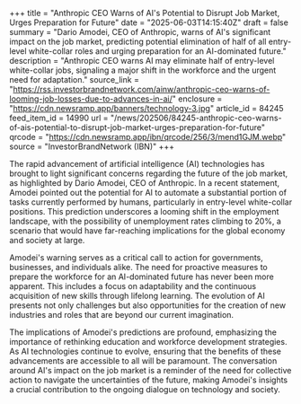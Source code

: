 +++
title = "Anthropic CEO Warns of AI's Potential to Disrupt Job Market, Urges Preparation for Future"
date = "2025-06-03T14:15:40Z"
draft = false
summary = "Dario Amodei, CEO of Anthropic, warns of AI's significant impact on the job market, predicting potential elimination of half of all entry-level white-collar roles and urging preparation for an AI-dominated future."
description = "Anthropic CEO warns AI may eliminate half of entry-level white-collar jobs, signaling a major shift in the workforce and the urgent need for adaptation."
source_link = "https://rss.investorbrandnetwork.com/ainw/anthropic-ceo-warns-of-looming-job-losses-due-to-advances-in-ai/"
enclosure = "https://cdn.newsramp.app/banners/technology-3.jpg"
article_id = 84245
feed_item_id = 14990
url = "/news/202506/84245-anthropic-ceo-warns-of-ais-potential-to-disrupt-job-market-urges-preparation-for-future"
qrcode = "https://cdn.newsramp.app/ibn/qrcode/256/3/mend1GJM.webp"
source = "InvestorBrandNetwork (IBN)"
+++

<p>The rapid advancement of artificial intelligence (AI) technologies has brought to light significant concerns regarding the future of the job market, as highlighted by Dario Amodei, CEO of Anthropic. In a recent statement, Amodei pointed out the potential for AI to automate a substantial portion of tasks currently performed by humans, particularly in entry-level white-collar positions. This prediction underscores a looming shift in the employment landscape, with the possibility of unemployment rates climbing to 20%, a scenario that would have far-reaching implications for the global economy and society at large.</p><p>Amodei's warning serves as a critical call to action for governments, businesses, and individuals alike. The need for proactive measures to prepare the workforce for an AI-dominated future has never been more apparent. This includes a focus on adaptability and the continuous acquisition of new skills through lifelong learning. The evolution of AI presents not only challenges but also opportunities for the creation of new industries and roles that are beyond our current imagination.</p><p>The implications of Amodei's predictions are profound, emphasizing the importance of rethinking education and workforce development strategies. As AI technologies continue to evolve, ensuring that the benefits of these advancements are accessible to all will be paramount. The conversation around AI's impact on the job market is a reminder of the need for collective action to navigate the uncertainties of the future, making Amodei's insights a crucial contribution to the ongoing dialogue on technology and society.</p>